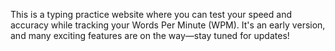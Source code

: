 This is a typing practice website where you can test your speed and accuracy while tracking your Words Per Minute (WPM). It's an early version, and many exciting features are on the way—stay tuned for updates!
